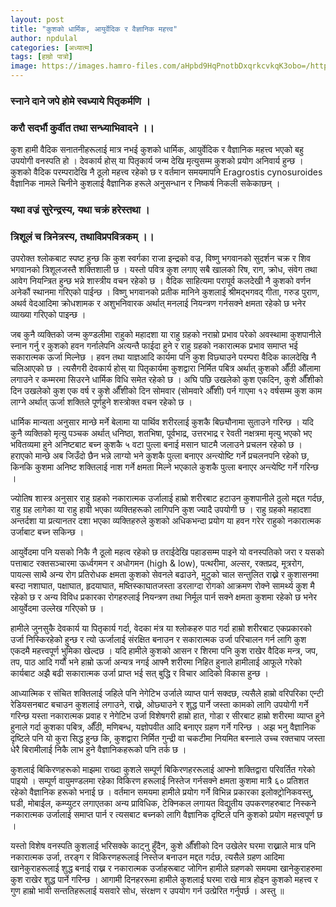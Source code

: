 ```yaml
---
layout: post
title: "कुशको धार्मिक, आयुर्वेदिक र वैज्ञानिक महत्त्व"
author: npdulal
categories: [अध्यात्म]
tags: [हाम्रो पात्रो]
image: https://images.hamro-files.com/aHpbd9HqPnotbDxqrkcvkqK3obo=/http://storage.googleapis.com/hamropatro-storage/assets/hamropatro.com/images/1e39855e-b6f6-423b-bd87-ce9257f18f1e.jpg
---
```


### स्नाने दाने जपे होमे स्वध्याये पितृकर्मणि ।

### करौ सदर्भौ कुर्वीत तथा सन्ध्याभिवादने ।।


कुश हामी वैदिक सनातनीहरूलाई मात्र नभई कुशको धार्मिक, आयुर्वेदिक र वैज्ञानिक महत्त्व भएको बहु उपयोगी वनस्पति हो । देवकार्य होस् या पितृकार्य जन्म देखि मृत्युसम्म कुशको प्रयोग अनिवार्य हुन्छ । कुशको वैदिक परम्परादेखि नै ठूलो महत्त्व रहेको छ र वर्तमान समयमापनि Eragrostis cynosuroides वैज्ञानिक नामले चिनीने कुशलाई वैज्ञानिक हरूले अनुसन्धान र निष्कर्ष निकली सकेकाछन् ।

### यथा वज्रं सुरेन्द्रस्य, यथा चक्रं हरेस्तथा ।
### त्रिशूलं च त्रिनेत्रस्य, तथाविप्रपवित्रकम् ।।

उपरोक्त श्लोकबाट स्पष्ट हुन्छ कि कुश स्वर्गका राजा इन्द्रको वज्र, विष्णु भगवानको सुदर्शन चक्र र शिव भगवानको त्रिशूलजस्तै शक्तिशाली छ । यस्तो पवित्र कुश लगाए सबै खालको रिष, राग, क्रोध, संवेग तथा आवेग नियन्त्रित हुन्छ भन्ने शास्त्रीय वचन रहेको छ । वैदिक साहित्यमा परापूर्व कलदेखी नै कुशको वर्णन अनेकौं स्थानमा गरिएको पाईन्छ । विष्णु भगवानको प्रतीक मानिने कुशलाई श्रीमद्भगवद् गीता, गरुड पुराण, अथर्व वेदआदिमा क्रोधशामक र अशुभनिवारक अर्थात् मनलाई नियन्त्रण गर्नसक्ने क्षमता रहेको छ भनेर व्याख्या गरिएको पाइन्छ ।

जब कुनै व्यक्तिको जन्म कुण्डलीमा राहुको महादशा या राहु ग्रहको नराम्रो प्रभाव परेको अवस्थामा कुशपानीले स्नान गर्नु र कुशको हवन गर्नालेपनि अत्यन्तै फाईदा हुने र राहु ग्रहको नकारात्मक प्रभाव समाप्त भई सकारात्मक ऊर्जा मिल्नेछ । हवन तथा याज्ञआदि कार्यमा पनि कुश विछ्याउने परम्परा वैदिक कालदेखि नै चलिआएको छ । त्यसैगरी देवकार्य होस् या पितृकार्यमा कुशद्वारा निर्मित पबित्र अर्थात् कुशको औँठी औंलामा लगाउने र कम्मरमा सिउरने धार्मिक विधि समेत रहेको छ । अघि पछि उखलेको कुश एकदिन, कुशे औँशीको दिन उखलेको कुश एक वर्ष र कुशे औँशीको दिन सोमवार (सोमवारे औँशी) पर्न गाएमा १२ वर्षसम्म कुश काम लाग्ने अर्थात् ऊर्जा शक्तिले पूर्णहुने शस्त्रोक्त वचन रहेको छ ।

धार्मिक मान्यता अनुसार मान्छे मर्ने बेलामा या पार्थिव शरीरलाई कुशकै बिछ्यौनामा सुताउने गरिन्छ । यदि कुनै व्यक्तिको मृत्यु पञ्चक अर्थात् धनिष्ठा, शतभिषा, पूर्वभाद्र, उत्तरभाद्र र रेवती नक्षत्रमा मृत्यु भएको भए भवितव्यमा हुने अनिष्टबाट बच्न कुशकै ५ वटा पुत्ला बनाई मसान घाटमै जलाउने प्रचलन रहेको छ । हराएको मान्छे अब जिउँदो छैन भन्ने लाग्यो भने कुशकै पुत्ला बनाएर अन्त्योष्टि गर्ने प्रचलनपनि रहेको छ, किनकि कुशमा अनिष्ट शक्तिलाई नाश गर्ने क्षमता मिल्ने भएकाले कुशकै पुत्ला बनाएर अन्त्येष्टि गर्ने गरिन्छ ।

ज्योतिष शास्त्र अनुसार राहु ग्रहको नकारात्मक उर्जालाई हाम्रो शरीरबाट हटाउन कुशपानीले ठुलो मद्दत गर्दछ, राहु ग्रह लागेका या राहु हावी भएका व्यक्तिहरूको लागिपनि कुश ज्यादै उपयोगी छ । राहु ग्रहको महादशा अन्तर्दशा या प्रत्यानतर दशा भएका व्यक्तिहरुले कुशको अधिकभन्दा प्रयोग या हवन गरेर राहुको नकारात्मक उर्जाबाट बच्न सकिन्छ ।

आयुर्वेदमा पनि यसको निकै नै ठूलो महत्व रहेको छ तराईदेखि पहाडसम्म पाइने यो वनस्पतिको जरा र यसको पत्ताबाट रक्तसञ्चारमा ऊर्ध्वगमन र अधोगमन (high & low), पत्थरीमा, अल्सर, रक्तप्रद, मूत्ररोग, पायल्स साथै अन्य रोग प्रतिरोधक क्षमता कुशको सेवनले बढाउने, मुटुको चाल सन्तुलित राख्ने र कुशासनमा बस्दा नशाघात, पक्षाघात, हृदयाघात, मष्तिस्काघातजस्ता डरलाग्दा रोगको आक्रमण रोक्ने सामर्थ्य कुश मै रहेको छ र अन्य विविध प्रकारका रोगहरुलाई नियन्त्रण तथा निर्मूल पार्न सक्ने क्षमता कुशमा रहेको छ भनेर आयुर्वेदमा उल्लेख गरिएको छ ।

हामीले जुनसुकै देवकार्य या पितृकार्य गर्दा, वेदका मंत्र या श्लोकहरु पाठ गर्दा हाम्रो शरीरबाट एकप्रकारको उर्जा निस्किरहेको हुन्छ र त्यो ऊर्जालाई संरक्षित बनाउन र सकारात्मक उर्जा परिचालन गर्न लागि कुश एकदमै महत्त्वपूर्ण भुमिका खेल्दछ । यदि हामीले कुशको आसन र शिरमा पनि कुश राखेर वैदिक मन्त्र, जप, तप, पाठ आदि गर्यौं भने हाम्रो ऊर्जा अन्यत्र नगई आफ्नै शरीरमा निहित हुनाले हामीलाई आफूले गरेको कार्यबाट अझै बढी सकारात्मक उर्जा प्राप्त भई सत् बुद्धि र विचार आदिको विकास हुन्छ ।

आध्यात्मिक र संचित शक्तिलाई जहिले पनि नेगेटिभ उर्जाले व्याप्त पार्न सक्दछ, त्यसैले हाम्रो वरिपरिका एन्टी रेडियसनबाट बचाउन कुशलाई लगाउने, राख्ने, ओछ्याउने र शुद्ध पार्ने जस्ता कामको लागि उपयोगी गर्ने गरिन्छ यस्ता नकारात्मक प्रवाह र नेगेटिभ उर्जा विशेषगरी हाम्रो हात, गोडा र सीरबाट हाम्रो शरीरमा व्याप्त हुने हुनाले गर्दा कुशका पबित्र, औँठी, मणिबन्ध, यज्ञोपवीत आदि बनाएर ग्रहण गर्ने गरिन्छ । अझ भनु वैज्ञानिक दृष्टिले पनि यो कुरा सिद्ध हुन्छ कि, कुशद्वारा निर्मित गुन्द्री वा चकटीमा नियमित बस्नाले उच्च रक्तचाप जस्ता धेरै बिरामीलाई निकै लाभ हुने वैज्ञानिकहरूको पनि तर्क छ ।

कुशलाई बिकिरणहरूको माझमा राख्दा कुशले सम्पूर्ण बिकिरणहररूलाई आफ्नो शक्तिद्वारा परिवर्तित गरेको पाइयो । सम्पूर्ण वायुमण्डलमा रहेका विकिरण हरूलाई निस्तेज गर्नसक्ने क्षमता कुशमा मात्रै ६० प्रतिशत रहेको वैज्ञानिक हरूको भनाई छ । वर्तमान समयमा हामीले प्रयोग गर्ने विभिन्न प्रकारका इलोक्ट्रोनिकवस्तु, घडी, मोबाईल, कम्प्युटर लगाएतका अन्य प्राविधिक, टेक्निकल लगायत विद्युतीय उपकरणहरुबाट निस्कने नकारात्मक उर्जालाई समाप्त पार्न र त्यसबाट बच्नको लागि वैज्ञानिक दृष्टिले पनि कुशको प्रयोग महत्त्वपूर्ण छ ।

यस्तो विशेष वनस्पति कुशलाई भरिसक्के काट्नु हुँदैन, कुशे औँशीको दिन उखेलेर घरमा राख्नाले मात्र पनि नकारात्मक उर्जा, तरङ्ग र विकिरणहरूलाई निस्तेज बनाउन मद्दत गर्दछ, त्यसैले ग्रहण आदिमा खानेकुराहरूलाई शुद्ध बनाई राख्न र नकारात्मक उर्जाहरूबाट जोगिन हामीले ग्रहणको समयमा खानेकुराहरुमा कुश राखेर शुद्ध पार्ने गरिन्छ । आगामी दिनहररूमा हामीले कुशलाई घरमा राखे मात्र होइन कुशको महत्त्व र गुण हाम्रो भावी सन्ततिहरूलाई यसवारे सोध, संरक्षण र उपयोग गर्न उत्प्रेरित गर्नुपर्छ । अस्तु ॥
